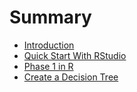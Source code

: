 # Summary

* [Introduction](README.md)
* [Quick Start With RStudio](quick-start-with-rstudio.md)
* [Phase 1 in R](phase-1-in-r.md)
* [Create a Decision Tree](create-a-decision-tree.md)

